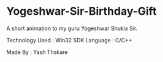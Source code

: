 # Yogeshwar-Sir-Birthday-Gift
A short animation to my guru Yogeshwar Shukla Sir.

Technology Used : Win32 SDK
Language : C/C++

Made By : Yash Thakare
